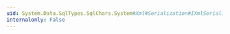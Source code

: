 ```yaml
---
uid: System.Data.SqlTypes.SqlChars.System#Xml#Serialization#IXmlSerializable#ReadXml(System.Xml.XmlReader)
internalonly: False
---
```

